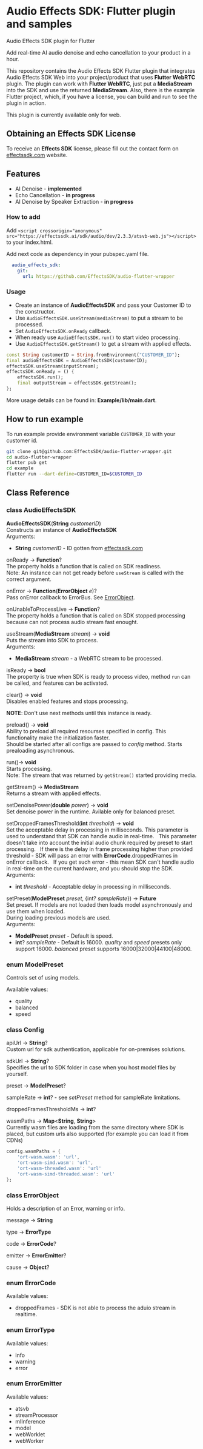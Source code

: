 

# Audio Effects SDK: Flutter plugin and samples

Audio Effects SDK plugin for Flutter

Add real-time AI audio denoise and echo cancellation to your product in a hour. 

This repository contains the Audio Effects SDK Flutter plugin that integrates Audio Effects SDK Web into your project/product that uses **Flutter WebRTC** plugin.
The plugin can work with **Flutter WebRTC**, just put a **MediaStream** into the SDK and use the returned **MediaStream**.
Also, there is the example Flutter project, which, if you have a license, you can build and run to see the plugin in action.

This plugin is currently available only for web.

## Obtaining an Effects SDK License

To receive an **Effects SDK** license, please fill out the contact form on [effectssdk.com](https://effectssdk.com/contacts) website.

## Features

- AI Denoise - **implemented**
- Echo Cancellation - **in progress**
- AI Denoise by Speaker Extraction - **in progress**

### How to add

Add `<script crossorigin="anonymous" src="https://effectssdk.ai/sdk/audio/dev/2.3.3/atsvb-web.js"></script>` to your index.html.

Add next code as dependency in your pubspec.yaml file.
```yaml
  audio_effects_sdk:
    git:
      url: https://github.com/EffectsSDK/audio-flutter-wrapper
```

### Usage

- Create an instance of **AudioEffectsSDK** and pass your Customer ID to the constructor.
- Use `AudioEffectsSDK.useStream(mediaStream)` to put a stream to be processed.
- Set `AudioEffectsSDK.onReady` callback.
- When ready use `AudioEffectsSDK.run()` to start video processing.
- Use `AudioEffectsSDK.getStream()` to get a stream with applied effects.

```dart
const String customerID = String.fromEnvironment("CUSTOMER_ID");
final audioEffectsSDK = AudioEffectsSDK(customerID);
effectsSDK.useStream(inputStream);
effectsSDK.onReady = () {
    effectsSDK.run();
    final outputStream = effectsSDK.getStream();
};
```

More usage details can be found in: **Example/lib/main.dart**.

## How to run example

To run example provide environment variable `CUSTOMER_ID` with your customer id.
```sh
git clone git@github.com:EffectsSDK/audio-flutter-wrapper.git
cd audio-flutter-wrapper
flutter pub get
cd example
flutter run --dart-define=CUSTOMER_ID=$CUSTOMER_ID
```

## Class Reference

### class AudioEffectsSDK

**AudioEffectsSDK**(**String** *customerID*)  
Constructs an instance of **AudioEffectsSDK**  
Arguments:
- **String** *customerID* - ID gotten from [effectssdk.com](https://effectssdk.com/contacts)

onReady -\> **Function**?  
The property holds a function that is called on SDK readiness.  
Note: An instance can not get ready before `useStream` is called with the correct argument.

onError -\> **Function**(**ErrorObject** *e*)?  
Pass onError callback to ErrorBus. See [ErrorObject](#class-errorobject).  

onUnableToProcessLive -\> **Function**?  
The property holds a function that is called on SDK stopped processing because can not process audio stream fast enought.

useStream(**MediaStream** *stream*) -\> **void**  
Puts the stream into SDK to process.  
Arguments:
- **MediaStream** *stream* - a WebRTC stream to be processed.

isReady -\> **bool**  
The property is true when SDK is ready to process video, method `run` can be called, and features can be activated.

clear() -\> **void**  
Disables enabled features and stops processing.

**NOTE**: Don't use next methods until this instance is ready.

preload() -\> **void**  
Ability to preload all required resourses specified in config. This functionality make the initialization faster.  
Should be started after all configs are passed to *config* method.
Starts prealoading asynchronous.

run()-\> **void**  
Starts processing.  
Note: The stream that was returned by `getStream()` started providing media.  

getStream() -\> **MediaStream**  
Returns a stream with applied effects.

setDenoisePower(**double** *power*) -\> **void**  
Set denoise power in the runtime. Avilable only for balanced preset.

setDroppedFramesThreshold(**int** *threshold*) -\> **void**  
Set the acceptable delay in processing in milliseconds. This parameter is used to understand that SDK can handle audio in real-time.  
This parameter doesn't take into account the initial audio chunk required by preset to start processing.  
If there is the delay in frame processing higher than provided threshold - SDK will pass an error with **ErrorCode**.droppedFrames in onError callback.  
If you get such error - this mean SDK can't handle audio in real-time on the current hardware, and you should stop the SDK.  
Arguments:
- **int** *threshold* - Acceptable delay in processing in milliseconds.

setPreset(**ModelPreset** *preset*, {int? *sampleRate*}) -\> **Future**  
Set preset. If models are not loaded then loads model asynchronously and use them when loaded.  
During loading previous models are used.  
Arguments:
- **ModelPreset** *preset* -  Default is speed.
- **int**? *sampleRate* - Default is 16000. *quality* and *speed* presets only support 16000. *balanced* preset supports 16000|32000|44100|48000.

### enum ModelPreset  
Controls set of using models.

Available values:  
* quality
* balanced
* speed

### class Config 

apiUrl -\> **String**?  
Custom url for sdk authentication, applicable for on-premises solutions.  

sdkUrl -\> **String**?  
Specifies the url to SDK folder in case when you host model files by yourself.  

preset -\> **ModelPreset**?  

sampleRate -\> **int**?  - see *setPreset* method for sampleRate limitations.  

droppedFramesThresholdMs -\> **int**?  

wasmPaths -\> **Map**\<**String**, **String**\>  
Currently wasm files are loading from the same directory where SDK is placed, but custom urls also supported (for example you can load it from CDNs)

```dart
config.wasmPaths = {
    'ort-wasm.wasm': 'url',
    'ort-wasm-simd.wasm': 'url',
    'ort-wasm-threaded.wasm': 'url'
    'ort-wasm-simd-threaded.wasm': 'url' 
};
```

### class ErrorObject  
Holds a description of an Error, warning or info.  

message -\> **String**  

type -\> **ErrorType**  

code -\> **ErrorCode**?  

emitter -\> **ErrorEmitter**?  

cause -\> **Object**?  

### enum ErrorCode 

Available values:  
* droppedFrames - SDK is not able to process the aduio stream in realtime.

### enum ErrorType 
  
Available values:
* info
* warning
* error

### enum ErrorEmitter 

Available values:
* atsvb
* streamProcessor
* mlInference
* model
* webWorklet
* webWorker
